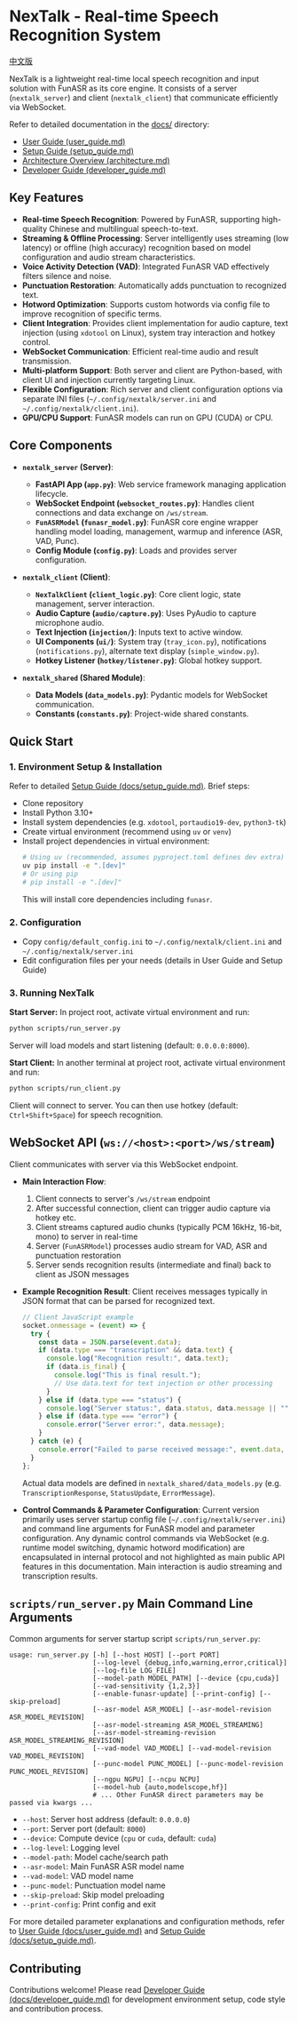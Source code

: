 # NexTalk - Real-time Speech Recognition System

[中文版](README_zh.md)

NexTalk is a lightweight real-time local speech recognition and input solution with FunASR as its core engine. It consists of a server (`nextalk_server`) and client (`nextalk_client`) that communicate efficiently via WebSocket.

Refer to detailed documentation in the [docs/](docs/) directory:
- [User Guide (user_guide.md)](docs/user_guide.md)
- [Setup Guide (setup_guide.md)](docs/setup_guide.md) 
- [Architecture Overview (architecture.md)](docs/architecture.md)
- [Developer Guide (developer_guide.md)](docs/developer_guide.md)

## Key Features

- **Real-time Speech Recognition**: Powered by FunASR, supporting high-quality Chinese and multilingual speech-to-text.
- **Streaming & Offline Processing**: Server intelligently uses streaming (low latency) or offline (high accuracy) recognition based on model configuration and audio stream characteristics.
- **Voice Activity Detection (VAD)**: Integrated FunASR VAD effectively filters silence and noise.
- **Punctuation Restoration**: Automatically adds punctuation to recognized text.
- **Hotword Optimization**: Supports custom hotwords via config file to improve recognition of specific terms.
- **Client Integration**: Provides client implementation for audio capture, text injection (using `xdotool` on Linux), system tray interaction and hotkey control.
- **WebSocket Communication**: Efficient real-time audio and result transmission.
- **Multi-platform Support**: Both server and client are Python-based, with client UI and injection currently targeting Linux.
- **Flexible Configuration**: Rich server and client configuration options via separate INI files (`~/.config/nextalk/server.ini` and `~/.config/nextalk/client.ini`).
- **GPU/CPU Support**: FunASR models can run on GPU (CUDA) or CPU.

## Core Components

- **`nextalk_server` (Server)**:
  - **FastAPI App (`app.py`)**: Web service framework managing application lifecycle.
  - **WebSocket Endpoint (`websocket_routes.py`)**: Handles client connections and data exchange on `/ws/stream`.
  - **`FunASRModel` (`funasr_model.py`)**: FunASR core engine wrapper handling model loading, management, warmup and inference (ASR, VAD, Punc).
  - **Config Module (`config.py`)**: Loads and provides server configuration.
  
- **`nextalk_client` (Client)**:
  - **`NexTalkClient` (`client_logic.py`)**: Core client logic, state management, server interaction.
  - **Audio Capture (`audio/capture.py`)**: Uses PyAudio to capture microphone audio.
  - **Text Injection (`injection/`)**: Inputs text to active window.
  - **UI Components (`ui/`)**: System tray (`tray_icon.py`), notifications (`notifications.py`), alternate text display (`simple_window.py`).
  - **Hotkey Listener (`hotkey/listener.py`)**: Global hotkey support.

- **`nextalk_shared` (Shared Module)**:
  - **Data Models (`data_models.py`)**: Pydantic models for WebSocket communication.
  - **Constants (`constants.py`)**: Project-wide shared constants.

## Quick Start

### 1. Environment Setup & Installation

Refer to detailed [Setup Guide (docs/setup_guide.md)](docs/setup_guide.md). Brief steps:

- Clone repository
- Install Python 3.10+
- Install system dependencies (e.g. `xdotool`, `portaudio19-dev`, `python3-tk`)
- Create virtual environment (recommend using `uv` or `venv`)
- Install project dependencies in virtual environment:
  ```bash
  # Using uv (recommended, assumes pyproject.toml defines dev extra)
  uv pip install -e ".[dev]"
  # Or using pip
  # pip install -e ".[dev]"
  ```
  This will install core dependencies including `funasr`.

### 2. Configuration

- Copy `config/default_config.ini` to `~/.config/nextalk/client.ini` and `~/.config/nextalk/server.ini`
- Edit configuration files per your needs (details in User Guide and Setup Guide)

### 3. Running NexTalk

**Start Server:**
In project root, activate virtual environment and run:
```bash
python scripts/run_server.py
```
Server will load models and start listening (default: `0.0.0.0:8000`).

**Start Client:**
In another terminal at project root, activate virtual environment and run:
```bash
python scripts/run_client.py
```
Client will connect to server. You can then use hotkey (default: `Ctrl+Shift+Space`) for speech recognition.

## WebSocket API (`ws://<host>:<port>/ws/stream`)

Client communicates with server via this WebSocket endpoint.

- **Main Interaction Flow**:
  1. Client connects to server's `/ws/stream` endpoint
  2. After successful connection, client can trigger audio capture via hotkey etc.
  3. Client streams captured audio chunks (typically PCM 16kHz, 16-bit, mono) to server in real-time
  4. Server (`FunASRModel`) processes audio stream for VAD, ASR and punctuation restoration
  5. Server sends recognition results (intermediate and final) back to client as JSON messages

- **Example Recognition Result**:
  Client receives messages typically in JSON format that can be parsed for recognized text.
  ```javascript
  // Client JavaScript example
  socket.onmessage = (event) => {
    try {
      const data = JSON.parse(event.data);
      if (data.type === "transcription" && data.text) {
        console.log("Recognition result:", data.text);
        if (data.is_final) {
          console.log("This is final result.");
          // Use data.text for text injection or other processing
        }
      } else if (data.type === "status") {
        console.log("Server status:", data.status, data.message || "");
      } else if (data.type === "error") {
        console.error("Server error:", data.message);
      }
    } catch (e) {
      console.error("Failed to parse received message:", event.data, e);
    }
  };
  ```
  Actual data models are defined in `nextalk_shared/data_models.py` (e.g. `TranscriptionResponse`, `StatusUpdate`, `ErrorMessage`).

- **Control Commands & Parameter Configuration**:
  Current version primarily uses server startup config file (`~/.config/nextalk/server.ini`) and command line arguments for FunASR model and parameter configuration. Any dynamic control commands via WebSocket (e.g. runtime model switching, dynamic hotword modification) are encapsulated in internal protocol and not highlighted as main public API features in this documentation. Main interaction is audio streaming and transcription results.

## `scripts/run_server.py` Main Command Line Arguments

Common arguments for server startup script `scripts/run_server.py`:

```
usage: run_server.py [-h] [--host HOST] [--port PORT]
                     [--log-level {debug,info,warning,error,critical}]
                     [--log-file LOG_FILE]
                     [--model-path MODEL_PATH] [--device {cpu,cuda}]
                     [--vad-sensitivity {1,2,3}]
                     [--enable-funasr-update] [--print-config] [--skip-preload]
                     [--asr-model ASR_MODEL] [--asr-model-revision ASR_MODEL_REVISION]
                     [--asr-model-streaming ASR_MODEL_STREAMING]
                     [--asr-model-streaming-revision ASR_MODEL_STREAMING_REVISION]
                     [--vad-model VAD_MODEL] [--vad-model-revision VAD_MODEL_REVISION]
                     [--punc-model PUNC_MODEL] [--punc-model-revision PUNC_MODEL_REVISION]
                     [--ngpu NGPU] [--ncpu NCPU]
                     [--model-hub {auto,modelscope,hf}]
                     # ... Other FunASR direct parameters may be passed via kwargs ...
```
- `--host`: Server host address (default: `0.0.0.0`)
- `--port`: Server port (default: `8000`)
- `--device`: Compute device (`cpu` or `cuda`, default: `cuda`)
- `--log-level`: Logging level
- `--model-path`: Model cache/search path
- `--asr-model`: Main FunASR ASR model name
- `--vad-model`: VAD model name
- `--punc-model`: Punctuation model name
- `--skip-preload`: Skip model preloading
- `--print-config`: Print config and exit

For more detailed parameter explanations and configuration methods, refer to [User Guide (docs/user_guide.md)](docs/user_guide.md) and [Setup Guide (docs/setup_guide.md)](docs/setup_guide.md).

## Contributing

Contributions welcome! Please read [Developer Guide (docs/developer_guide.md)](docs/developer_guide.md) for development environment setup, code style and contribution process.